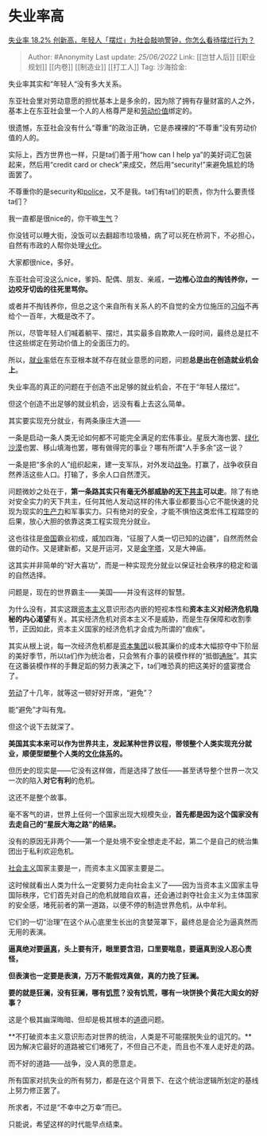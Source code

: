 # 失业率高
[失业率 18.2% 创新高，年轻人「摆烂」为社会敲响警钟，你怎么看待摆烂行为？](https://www.zhihu.com/question/533260345/answer/2538697233)

> Author: #Anonymity
> Last update: *25/06/2022*
> Link: [[岂甘人后]] [[职业规划]] [[内卷]] [[制造业]] [[打工人]]
> Tag:
> 沙海拾金:

失业率其实和“年轻人“没有多大关系。

东亚社会里对劳动意愿的担忧基本上是多余的，因为除了拥有存量财富的人之外，基本上在东亚社会里一个人的人格尊严是和[劳动价值](https://www.zhihu.com/search?q=%E5%8A%B3%E5%8A%A8%E4%BB%B7%E5%80%BC&search_source=Entity&hybrid_search_source=Entity&hybrid_search_extra=%7B%22sourceType%22%3A%22answer%22%2C%22sourceId%22%3A2538697233%7D)绑定的。

很遗憾，东亚社会没有什么“尊重”的政治正确，它是赤裸裸的“不尊重”没有劳动价值的人的。

实际上，西方世界也一样，只是ta们善于用“how can I help ya”的美好词汇包装起来，然后用“credit card or check”来成交，然后用“security!”来避免尴尬的场面罢了。

不尊重你的是security和[police](https://www.zhihu.com/search?q=police&search_source=Entity&hybrid_search_source=Entity&hybrid_search_extra=%7B%22sourceType%22%3A%22answer%22%2C%22sourceId%22%3A2538697233%7D)，又不是我。ta们有ta们的职责，你为什么要责怪ta们？

我一直都是很nice的，你干嘛[生气](https://www.zhihu.com/search?q=%E7%94%9F%E6%B0%94&search_source=Entity&hybrid_search_source=Entity&hybrid_search_extra=%7B%22sourceType%22%3A%22answer%22%2C%22sourceId%22%3A2538697233%7D)？

你没钱可以睡大街，没饭可以去翻超市垃圾桶，病了可以死在桥洞下，不必担心，自然有市政的人帮你处理[火化](https://www.zhihu.com/search?q=%E7%81%AB%E5%8C%96&search_source=Entity&hybrid_search_source=Entity&hybrid_search_extra=%7B%22sourceType%22%3A%22answer%22%2C%22sourceId%22%3A2538697233%7D)。

大家都很nice，多好。

东亚社会可没这么nice，爹妈、配偶、朋友、亲戚，**一边椎心泣血的掏钱养你，一边咬牙切齿的往死里骂你。**

或者并不掏钱养你，但总之这个来自所有关系人的不自觉的全方位施压的[习俗](https://www.zhihu.com/search?q=%E4%B9%A0%E4%BF%97&search_source=Entity&hybrid_search_source=Entity&hybrid_search_extra=%7B%22sourceType%22%3A%22answer%22%2C%22sourceId%22%3A2538697233%7D)不再给个一百年，大概是改不了。

所以，尽管年轻人们喊着躺平、摆烂，其实最多自欺欺人一段时间，最终总是扛不住这些绑定在劳动价值上的全面压力的。

所以，[就业率](https://www.zhihu.com/search?q=%E5%B0%B1%E4%B8%9A%E7%8E%87&search_source=Entity&hybrid_search_source=Entity&hybrid_search_extra=%7B%22sourceType%22%3A%22answer%22%2C%22sourceId%22%3A2538697233%7D)低在东亚根本就不存在就业意愿的问题，问题**总是出在创造就业机会上**。

失业率高的真正的问题在于创造不出足够的就业机会，不在于“年轻人摆烂”。

但这个创造不出足够的就业机会，远没有看上去这么简单。

其实要实现充分就业，有两条康庄大道——

一条是启动一条人类无论如何都不可能完全满足的宏伟事业。星辰大海也罢、[绿化沙漠](https://www.zhihu.com/search?q=%E7%BB%BF%E5%8C%96%E6%B2%99%E6%BC%A0&search_source=Entity&hybrid_search_source=Entity&hybrid_search_extra=%7B%22sourceType%22%3A%22answer%22%2C%22sourceId%22%3A2538697233%7D)也罢、移山填海也罢，哪有做得完的事业？哪有所谓“人手多余”这一说？

一条是把“多余的人”组织起来，建一支军队，对外发动[战争](https://www.zhihu.com/search?q=%E6%88%98%E4%BA%89&search_source=Entity&hybrid_search_source=Entity&hybrid_search_extra=%7B%22sourceType%22%3A%22answer%22%2C%22sourceId%22%3A2538697233%7D)。打赢了，战争收获自然养活这些人口。打输了，多余人口自然湮灭。

问题微妙之处在于，**第一条路其实只有毫无外部威胁的[天下共主](https://www.zhihu.com/search?q=%E5%A4%A9%E4%B8%8B%E5%85%B1%E4%B8%BB&search_source=Entity&hybrid_search_source=Entity&hybrid_search_extra=%7B%22sourceType%22%3A%22answer%22%2C%22sourceId%22%3A2538697233%7D)可以走**。除了有绝对安全实力的天下共主，任何其他人发动这样的伟大事业都要当心它不能快速的兑现为现实的[生产力](https://www.zhihu.com/search?q=%E7%94%9F%E4%BA%A7%E5%8A%9B&search_source=Entity&hybrid_search_source=Entity&hybrid_search_extra=%7B%22sourceType%22%3A%22answer%22%2C%22sourceId%22%3A2538697233%7D)和军事实力。只有绝对的安全，才能不惧怕这类宏伟工程踏空的后果，放心大胆的依靠这类工程实现充分就业。

这也往往是[帝国](https://www.zhihu.com/search?q=%E5%B8%9D%E5%9B%BD&search_source=Entity&hybrid_search_source=Entity&hybrid_search_extra=%7B%22sourceType%22%3A%22answer%22%2C%22sourceId%22%3A2538697233%7D)霸业初成，威加四海，“征服了人类一切已知的边疆”，自然而然会做的动作。又是建新都，又是开运河，又是[金字塔](https://www.zhihu.com/search?q=%E9%87%91%E5%AD%97%E5%A1%94&search_source=Entity&hybrid_search_source=Entity&hybrid_search_extra=%7B%22sourceType%22%3A%22answer%22%2C%22sourceId%22%3A2538697233%7D)，又是大神庙。

这其实并非简单的“好大喜功”，而是一种实现充分就业以保证社会秩序的稳定和谐的自然选择。

问题是，现在的世界霸主——美国——并没有这样的智慧。

为什么没有，其实这跟[资本主义](https://www.zhihu.com/search?q=%E8%B5%84%E6%9C%AC%E4%B8%BB%E4%B9%89&search_source=Entity&hybrid_search_source=Entity&hybrid_search_extra=%7B%22sourceType%22%3A%22answer%22%2C%22sourceId%22%3A2538697233%7D)意识形态内嵌的短视本性和**资本主义对经济危机隐秘的内心渴望**有关。其实经济危机对资本主义不是威胁，而是生存保障和收割季节，正因如此，资本主义国家的经济危机才会成为所谓的“痼疾”。

其实从根上说，每一次经济危机都是[资本集团](https://www.zhihu.com/search?q=%E8%B5%84%E6%9C%AC%E9%9B%86%E5%9B%A2&search_source=Entity&hybrid_search_source=Entity&hybrid_search_extra=%7B%22sourceType%22%3A%22answer%22%2C%22sourceId%22%3A2538697233%7D)以极其廉价的成本大幅掠夺中下阶层的美好季节，所以ta们作为统治者，只会煞有介事的装模作样的“抵御[通胀](https://www.zhihu.com/search?q=%E9%80%9A%E8%83%80&search_source=Entity&hybrid_search_source=Entity&hybrid_search_extra=%7B%22sourceType%22%3A%22answer%22%2C%22sourceId%22%3A2538697233%7D)”。其实在这番装模作样的手舞足蹈的努力表演之下，ta们唯恐真的把这美好的盛宴搅合了。

[劳动](https://www.zhihu.com/search?q=%E5%8A%B3%E5%8A%A8&search_source=Entity&hybrid_search_source=Entity&hybrid_search_extra=%7B%22sourceType%22%3A%22answer%22%2C%22sourceId%22%3A2538697233%7D)了十几年，就等这一顿好好开席，“避免”？

能“避免”才叫有鬼。

但这个说下去就深了。

**美国其实本来可以作为世界共主，发起某种世界议程，带领整个人类实现充分就业，顺便型塑整个人类的[文化体系](https://www.zhihu.com/search?q=%E6%96%87%E5%8C%96%E4%BD%93%E7%B3%BB&search_source=Entity&hybrid_search_source=Entity&hybrid_search_extra=%7B%22sourceType%22%3A%22answer%22%2C%22sourceId%22%3A2538697233%7D)的。**

但历史的现实是——它没有这样做，而是选择了放任——甚至诱导整个世界一次又一次的陷入**对它有利**的危机。

这还不是整个故事。

毫不客气的讲，世界上任何一个国家出现大规模失业，**首先都是因为这个国家没有去走自己的“星辰大海之路”的结果。**

没有的原因无非两个——第一个是处境不安全想走走不起，第二个是自己的统治集团出于私利欢迎危机。

[社会主义](https://www.zhihu.com/search?q=%E7%A4%BE%E4%BC%9A%E4%B8%BB%E4%B9%89&search_source=Entity&hybrid_search_source=Entity&hybrid_search_extra=%7B%22sourceType%22%3A%22answer%22%2C%22sourceId%22%3A2538697233%7D)国家主要是一，而资本主义国家主要是二。

这时候就看出人类为什么一定要努力走向社会主义了——因为当资本主义国家主导国际秩序，它们首先对自己的危机就暗自欢喜，还会通过剥夺社会主义为主体国家的安全感，堵死前者的第一道路，以便不停的制造世界危机，从中牟利。

它们的一切“治理”在这个从心底里生长出的贪婪笼罩下，最终总是会沦为逼真然而无用的表演。

**逼真绝对要[逼真](https://www.zhihu.com/search?q=%E9%80%BC%E7%9C%9F&search_source=Entity&hybrid_search_source=Entity&hybrid_search_extra=%7B%22sourceType%22%3A%22answer%22%2C%22sourceId%22%3A2538697233%7D)，头上要有汗，眼里要含泪，口里要喘息，要逼真到没人忍心责怪，**

**但表演也一定要是表演，万万不能假戏真做，真的力挽了狂澜。**

**要的就是狂澜，没有狂澜，哪有[饥荒](https://www.zhihu.com/search?q=%E9%A5%A5%E8%8D%92&search_source=Entity&hybrid_search_source=Entity&hybrid_search_extra=%7B%22sourceType%22%3A%22answer%22%2C%22sourceId%22%3A2538697233%7D)？没有饥荒，哪有一块饼换个黄花大闺女的好事？**

这是个极其幽深晦暗、但却是极其根本的[道德](https://www.zhihu.com/search?q=%E9%81%93%E5%BE%B7&search_source=Entity&hybrid_search_source=Entity&hybrid_search_extra=%7B%22sourceType%22%3A%22answer%22%2C%22sourceId%22%3A2538697233%7D)问题。

**不打破资本主义意识形态对世界的统治，人类是不可能摆脱失业的诅咒的。**因为解决它最好的道路被它们堵死了，不但自己不走，而且也不准人走好走的路。

而不好的道路——战争，没人真的愿意走。

所有国家对抗失业的所有努力，都是在这个背景下、在这个统治逻辑所划定的基线上努力修正罢了。

所求者，不过是“不幸中之万幸”而已。

只能说，希望这样的时代能早点结束。
